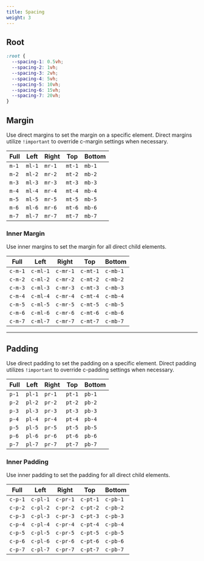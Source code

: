 ```yaml
---
title: Spacing
weight: 3
---
```


## Root 

```css
:root {
  --spacing-1: 0.5vh;
  --spacing-2: 1vh;
  --spacing-3: 2vh;
  --spacing-4: 5vh;
  --spacing-5: 10vh;
  --spacing-6: 15vh;
  --spacing-7: 20vh;
}
```


## Margin 

Use direct margins to set the margin on a specific element.  Direct margins utilize `!important` to override c-margin settings when necessary.

|Full|Left|Right|Top|Bottom|
|-|-|-|-|-|
|`m-1`|`ml-1`|`mr-1`|`mt-1`|`mb-1`|
|`m-2`|`ml-2`|`mr-2`|`mt-2`|`mb-2`|
|`m-3`|`ml-3`|`mr-3`|`mt-3`|`mb-3`|
|`m-4`|`ml-4`|`mr-4`|`mt-4`|`mb-4`|
|`m-5`|`ml-5`|`mr-5`|`mt-5`|`mb-5`|
|`m-6`|`ml-6`|`mr-6`|`mt-6`|`mb-6`|
|`m-7`|`ml-7`|`mr-7`|`mt-7`|`mb-7`|


### Inner Margin 

Use inner  margins to set the margin for all direct child elements.

|Full|Left|Right|Top|Bottom|
|-|-|-|-|-|
|`c-m-1`|`c-ml-1`|`c-mr-1`|`c-mt-1`|`c-mb-1`|
|`c-m-2`|`c-ml-2`|`c-mr-2`|`c-mt-2`|`c-mb-2`|
|`c-m-3`|`c-ml-3`|`c-mr-3`|`c-mt-3`|`c-mb-3`|
|`c-m-4`|`c-ml-4`|`c-mr-4`|`c-mt-4`|`c-mb-4`|
|`c-m-5`|`c-ml-5`|`c-mr-5`|`c-mt-5`|`c-mb-5`|
|`c-m-6`|`c-ml-6`|`c-mr-6`|`c-mt-6`|`c-mb-6`|
|`c-m-7`|`c-ml-7`|`c-mr-7`|`c-mt-7`|`c-mb-7`|
 
--- 

## Padding 

Use direct padding to set the padding on a specific element.  Direct padding utilizes `!important` to override c-padding settings when necessary.

|Full|Left|Right|Top|Bottom|
|-|-|-|-|-|
|`p-1`|`pl-1`|`pr-1`|`pt-1`|`pb-1`|
|`p-2`|`pl-2`|`pr-2`|`pt-2`|`pb-2`|
|`p-3`|`pl-3`|`pr-3`|`pt-3`|`pb-3`|
|`p-4`|`pl-4`|`pr-4`|`pt-4`|`pb-4`|
|`p-5`|`pl-5`|`pr-5`|`pt-5`|`pb-5`|
|`p-6`|`pl-6`|`pr-6`|`pt-6`|`pb-6`|
|`p-7`|`pl-7`|`pr-7`|`pt-7`|`pb-7`|


### Inner Padding 

Use inner padding to set the padding for all direct child elements.

|Full|Left|Right|Top|Bottom|
|-|-|-|-|-|
|`c-p-1`|`c-pl-1`|`c-pr-1`|`c-pt-1`|`c-pb-1`|
|`c-p-2`|`c-pl-2`|`c-pr-2`|`c-pt-2`|`c-pb-2`|
|`c-p-3`|`c-pl-3`|`c-pr-3`|`c-pt-3`|`c-pb-3`|
|`c-p-4`|`c-pl-4`|`c-pr-4`|`c-pt-4`|`c-pb-4`|
|`c-p-5`|`c-pl-5`|`c-pr-5`|`c-pt-5`|`c-pb-5`|
|`c-p-6`|`c-pl-6`|`c-pr-6`|`c-pt-6`|`c-pb-6`|
|`c-p-7`|`c-pl-7`|`c-pr-7`|`c-pt-7`|`c-pb-7`|
 